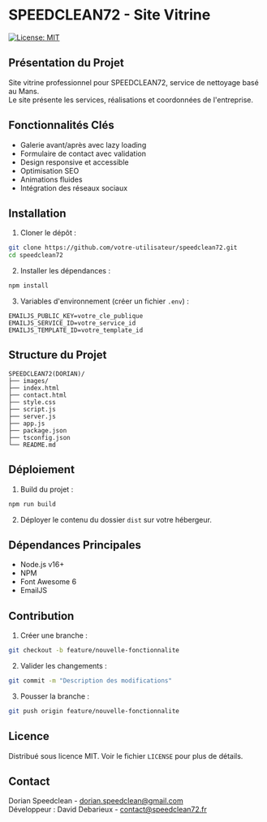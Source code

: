 # SPEEDCLEAN72 - Site Vitrine

[![License: MIT](https://img.shields.io/badge/License-MIT-yellow.svg)](https://opensource.org/licenses/MIT)

## Présentation du Projet
Site vitrine professionnel pour SPEEDCLEAN72, service de nettoyage basé au Mans.  
Le site présente les services, réalisations et coordonnées de l'entreprise.

## Fonctionnalités Clés
- Galerie avant/après avec lazy loading
- Formulaire de contact avec validation
- Design responsive et accessible
- Optimisation SEO
- Animations fluides
- Intégration des réseaux sociaux

## Installation
1. Cloner le dépôt :
```bash
git clone https://github.com/votre-utilisateur/speedclean72.git
cd speedclean72
```

2. Installer les dépendances :
```bash
npm install
```

3. Variables d'environnement (créer un fichier `.env`) :
```env
EMAILJS_PUBLIC_KEY=votre_cle_publique
EMAILJS_SERVICE_ID=votre_service_id
EMAILJS_TEMPLATE_ID=votre_template_id
```

## Structure du Projet
```
SPEEDCLEAN72(DORIAN)/
├── images/
├── index.html
├── contact.html
├── style.css
├── script.js
├── server.js
├── app.js
├── package.json
├── tsconfig.json
└── README.md
```

## Déploiement
1. Build du projet :
```bash
npm run build
```

2. Déployer le contenu du dossier `dist` sur votre hébergeur.

## Dépendances Principales
- Node.js v16+
- NPM
- Font Awesome 6
- EmailJS

## Contribution
1. Créer une branche :
```bash
git checkout -b feature/nouvelle-fonctionnalite
```

2. Valider les changements :
```bash
git commit -m "Description des modifications"
```

3. Pousser la branche :
```bash
git push origin feature/nouvelle-fonctionnalite
```

## Licence
Distribué sous licence MIT. Voir le fichier `LICENSE` pour plus de détails.

## Contact
Dorian Speedclean - [dorian.speedclean@gmail.com](mailto:dorian.speedclean@gmail.com)  
Développeur : David Debarieux - [contact@speedclean72.fr](mailto:contact@speedclean72.fr)
